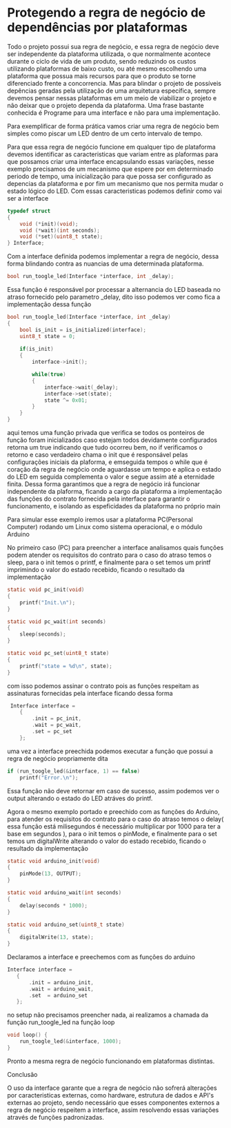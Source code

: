 # Protegendo a regra de negócio de dependências por plataformas

Todo o projeto possui sua regra de negócio, e essa regra de negócio deve ser
independente da plataforma utilizada, o que normalmente acontece durante o 
ciclo de vida de um produto, sendo reduzindo os custos utilizando plataformas de 
baixo custo, ou até mesmo escolhendo uma plataforma que possua mais recursos para que o 
produto se torne diferenciado frente a concorrencia. Mas para blindar o projeto de possíveis
depências geradas pela utilização de uma arquitetura específica, sempre devemos pensar nessas 
plataformas em um meio de viabilizar o projeto e não deixar que o projeto dependa da plataforma.
Uma frase bastante conhecida é Programe para uma interface e não para uma implementação.

Para exemplificar de forma prática vamos criar uma regra de negócio bem simples como piscar um LED
dentro de um certo intervalo de tempo.

Para que essa regra de negócio funcione em qualquer tipo de plataforma devemos identificar as caracteristicas que variam entre as plaformas para que possamos criar uma interface encapsulando
essas variações, nesse exemplo precisamos de um mecanismo que espere por em determinado periodo de 
tempo, uma inicialização para que possa ser configurado as depencias da plataforma e por fim um mecanismo que nos permita mudar o estado lógico do LED.
Com essas caracteristicas podemos definir como vai ser a interface

```c
typedef struct 
{
    void (*init)(void);
    void (*wait)(int seconds);
    void (*set)(uint8_t state);
} Interface;
```

Com a interface definida podemos implementar a regra de negócio, dessa forma blindando contra as 
nuancias de uma determinada plataforma.

```c
bool run_toogle_led(Interface *interface, int _delay);
```

Essa função é responsável por processar a alternancia do LED baseada no atraso fornecido pelo parametro _delay, dito isso podemos ver como fica a implementação dessa função

```c
bool run_toogle_led(Interface *interface, int _delay)
{
    bool is_init = is_initialized(interface);
    uint8_t state = 0;
    
    if(is_init)
    {
        interface->init();

        while(true)
        {
            interface->wait(_delay);
            interface->set(state);
            state ^= 0x01;
        }
    }    
}
```

aqui temos uma função privada que verifica se todos os ponteiros de função foram inicializados
caso estejam todos devidamente configurados retorna um true indicando que tudo ocorreu bem, no if 
verificamos o retorno e caso verdadeiro chama o init que é responsável pelas configurações iniciais
da plaforma, e emseguida tempos o while que é coração da regra de negócio onde aguardasse um tempo 
e aplica o estado do LED em seguida complementa o valor e segue assim até a eternidade finita.
Dessa forma garantimos que a regra de negócio irá funcionar independente da plaforma, ficando a cargo da plataforma a implementação das funções do contrato fornecida pela interface para garantir 
o funcionamento, e isolando as espeficidades da plataforma no próprio main

Para simular esse exemplo iremos usar a plataforma PC(Personal Computer) rodando um Linux como sistema operacional, e o módulo Arduino 

No primeiro caso (PC) para preencher a interface analisamos quais funções podem atender os requisitos
do contrato para o caso do atraso temos o sleep, para o init temos o printf, e finalmente para o set 
temos um printf imprimindo o valor do estado recebido, ficando o resultado da implementação 

```c
static void pc_init(void)
{
    printf("Init.\n");
}
```

```c
static void pc_wait(int seconds)
{
    sleep(seconds);
}
```

```c
static void pc_set(uint8_t state)
{
    printf("state = %d\n", state);
}
```

com isso podemos assinar o contrato pois as funções respeitam as assinaturas fornecidas pela interface ficando dessa forma

```c
 Interface interface = 
    {
        .init = pc_init,
        .wait = pc_wait,
        .set = pc_set
    };
```

uma vez a interface preechida podemos executar a função que possui a regra de negócio propriamente dita

```c
if (run_toogle_led(&interface, 1) == false)
    printf("Error.\n");
```

Essa função não deve retornar em caso de sucesso, assim podemos ver o output alterando o estado do LED atráves do printf.

Agora o mesmo exemplo portado e preechido com as funções do Arduino, para atender os requisitos do contrato para o caso do atraso temos o delay( essa função está milisegundos é necessário multiplicar por 1000 para ter a base em segundos ), para o init temos o pinMode, e finalmente para o set temos um digitalWrite alterando o valor do estado recebido, ficando o resultado da implementação 

```c
static void arduino_init(void)
{
	pinMode(13, OUTPUT);
}
```
```c
static void arduino_wait(int seconds)
{
    delay(seconds * 1000);
}
```
```c
static void arduino_set(uint8_t state)
{
    digitalWrite(13, state);
}
```
Declaramos a interface e preechemos com as funções do arduino

```c
Interface interface =
   {
       .init = arduino_init,
       .wait = arduino_wait,
       .set  = arduino_set
   };
```

no setup não precisamos preencher nada, ai realizamos a chamada da função run_toogle_led na função loop

```c
void loop() {
	run_toogle_led(&interface, 1000);
}
```

Pronto a mesma regra de negócio funcionando em plataformas distintas.

Conclusão 

O uso da interface garante que a regra de negócio não sofrerá alterações por caracteristicas externas, como hardware, estrutura de dados e API's externas ao projeto, sendo necessário que esses componentes externos a regra de negócio respeitem a interface, assim resolvendo essas variações através de funções padronizadas.









